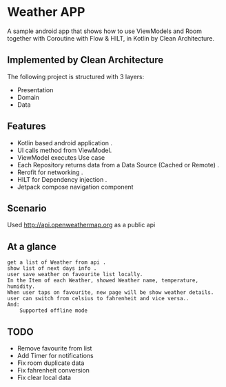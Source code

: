 # Weather APP
A sample android app that shows how to use ViewModels and Room together with Coroutine with Flow & HILT, in Kotlin by Clean Architecture.

## Implemented by Clean Architecture
The following project is structured with 3 layers:

- Presentation
- Domain
- Data

## Features
- Kotlin based android application .
- UI calls method from ViewModel.
- ViewModel executes Use case
- Each Repository returns data from a Data Source (Cached or Remote) .
- Rerofit for networking .
- HILT for Dependency injection .
- Jetpack compose navigation component

## Scenario
Used http://api.openweathermap.org as a public api 

## At a glance

    get a list of Weather from api .
    show list of next days info .
    user save weather on favourite list locally.
    In the Item of each Weather, showed Weather name, temperature, humidity.
    When user taps on favourite, new page will be show weather details.
    user can switch from celsius to fahrenheit and vice versa..
    And:
        Supported offline mode

## TODO
- Remove favourite from list
- Add Timer for notifications
- Fix room duplicate data
- Fix fahrenheit conversion
- Fix clear local data
